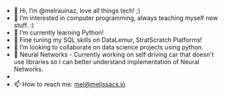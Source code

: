 - 👋 Hi, I’m @melrauinaz, love all things tech! ;)
- 👀 I’m interested in computer programming, always teaching myself new stuff. :)
- 🌱 I’m currently learning Python!
- 🌱 Fine tuning my SQL skills on DataLemur, StratScratch Platforms!
- 💞️ I’m looking to collaborate on data science projects using python.
- 🌱 Neural Networks - Currently working on self driving car that doesn't use libraries so I can better understand implementation of Neural Networks.
- 
- 📫 How to reach me: mel@melissacs.io

<!---
melrauinaz/melrauinaz is a ✨ special ✨ repository because its `README.md` (this file) appears on your GitHub profile.
You can click the Preview link to take a look at your changes.
--->
